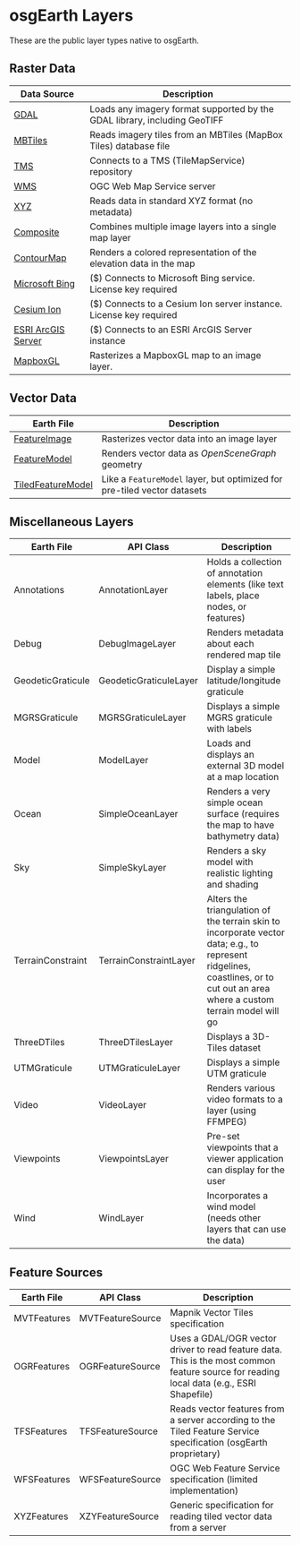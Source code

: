 # osgEarth Layers

These are the public layer types native to osgEarth.

## Raster Data

| Data Source | Description |
| ----------- | ------------|
| [GDAL](gdal.html) | Loads any imagery format supported by the GDAL library, including GeoTIFF |
| [MBTiles](mbtiles.html) | Reads imagery tiles from an MBTiles (MapBox Tiles) database file |
| [TMS](tms.html) | Connects to a TMS (TileMapService) repository |
| [WMS](wms.html) | OGC Web Map Service server |
| [XYZ](xyz.html) | Reads data in standard XYZ format (no metadata) |
| [Composite](composite.html) | Combines multiple image layers into a single map layer |
| [ContourMap](contourmap.html) | Renders a colored representation of the elevation data in the map |
| [Microsoft Bing](bing.html) | ($) Connects to Microsoft Bing service. License key required |
| [Cesium Ion](cesiumion.html) | ($) Connects to a Cesium Ion server instance. License key required |
| [ESRI ArcGIS Server](arcgis.html) | ($) Connects to an ESRI ArcGIS Server instance |
| [MapboxGL](mapboxgl.html) | Rasterizes a MapboxGL map to an image layer. |


## Vector Data

| Earth File        | Description                                                  |
| ----------------- | ------------------------------------------------------------ |
| [FeatureImage](featureimage.html) | Rasterizes vector data into an image layer                   |
| [FeatureModel](featuremodel.html) | Renders vector data as *OpenSceneGraph* geometry             |
| [TiledFeatureModel](tiledfeaturemodel.html) | Like a `FeatureModel` layer, but optimized for pre-tiled vector datasets |



## Miscellaneous Layers

| Earth File        | API Class              | Description                                                  |
| ----------------- | ---------------------- | ------------------------------------------------------------ |
| Annotations       | AnnotationLayer        | Holds a collection of annotation elements (like text labels, place nodes, or features) |
| Debug             | DebugImageLayer        | Renders metadata about each rendered map tile                |
| GeodeticGraticule | GeodeticGraticuleLayer | Display a simple latitude/longitude graticule                |
| MGRSGraticule     | MGRSGraticuleLayer     | Displays a simple MGRS graticule with labels                 |
| Model             | ModelLayer             | Loads and displays an external 3D model at a map location    |
| Ocean             | SimpleOceanLayer       | Renders a very simple ocean surface (requires the map to have bathymetry data) |
| Sky               | SimpleSkyLayer         | Renders a sky model with realistic lighting and shading      |
| TerrainConstraint | TerrainConstraintLayer | Alters the triangulation of the terrain skin to incorporate vector data; e.g., to represent ridgelines, coastlines, or to cut out an area where a custom terrain model will go |
| ThreeDTiles       | ThreeDTilesLayer       | Displays a 3D-Tiles dataset                                  |
| UTMGraticule      | UTMGraticuleLayer      | Displays a simple UTM graticule                              |
| Video             | VideoLayer             | Renders various video formats to a layer (using FFMPEG)      |
| Viewpoints        | ViewpointsLayer        | Pre-set viewpoints that a viewer application can display for the user |
| Wind              | WindLayer              | Incorporates a wind model (needs other layers that can use the data) |



## Feature Sources

| Earth File  | API Class        | Description                                                  |
| ----------- | ---------------- | ------------------------------------------------------------ |
| MVTFeatures | MVTFeatureSource | Mapnik Vector Tiles specification                            |
| OGRFeatures | OGRFeatureSource | Uses a GDAL/OGR vector driver to read feature data. This is the most common feature source for reading local data (e.g., ESRI Shapefile) |
| TFSFeatures | TFSFeatureSource | Reads vector features from a server according to the Tiled Feature Service specification (osgEarth proprietary) |
| WFSFeatures | WFSFeatureSource | OGC Web Feature Service specification (limited implementation) |
| XYZFeatures | XZYFeatureSource | Generic specification for reading tiled vector data from a server |